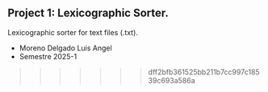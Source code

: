 ## Project 1: Lexicographic Sorter.
Lexicographic sorter for text files (.txt).
- Moreno Delgado Luis Angel
- Semestre 2025-1
>>>>>>> dff2bfb361525bb211b7cc997c18539c693a586a
